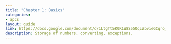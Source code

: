 ```yaml
---
title: "Chapter 1: Basics"
categories:
- apcs
layout: guide
link: https://docs.google.com/document/d/1LtgTt5K0R1W8S55OqLZbvieGCqro_5mgloVZhrDLjRo/
description: Storage of numbers, converting, exceptions.
---
```


